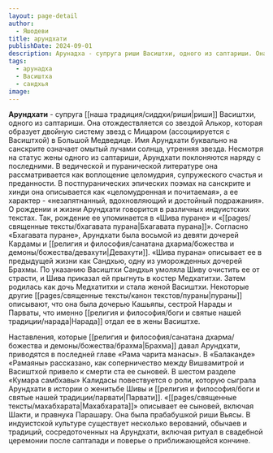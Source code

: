 ```yaml
---
layout: page-detail
author:
  - Яшодеви
title: арундхати
publishDate: 2024-09-01
description: Арунадха - супруга риши Васиштхи, одного из саптариши. Она отождествляется со звездой Алькор, которая образует двойную систему звезд с Мицаром (ассоциируется с Васиштхой) в Большой Медведице. Имя Арундхати буквально на санскрите означает омытый лучами солнца, утренняя звезда.
tags:
  - арунадха
  - Васиштха
  - сандхья
image:
---
```

**Арундхати** - супруга [[наша традиция/сиддхи/риши|риши]] Васиштхи, одного из саптариши. Она отождествляется со звездой Алькор, которая образует двойную систему звезд с Мицаром (ассоциируется с Васиштхой) в Большой Медведице. Имя Арундхати буквально на санскрите означает омытый лучами солнца, утренняя звезда.
Несмотря на статус жены одного из саптариши, Арундхати поклоняются наряду с последними. В ведической и пуранической литературе она рассматривается как воплощение целомудрия, супружеского счастья и преданности. В постпуранических эпических поэмах на санскрите и хинди она описывается как «целомудренная и почитаемая», а ее характер - «незапятнанный, вдохновляющий и достойный подражания».
О рождении и жизни Арундхати говорится в различных индуистских текстах. Так, рождение ее упоминается в «Шива пуране» и «[[pages/священные тексты/бхагавата пурана|Бхагавата пурана]]». Согласно «Бхагавата пуране», Арундхати была восьмой из девяти дочерей Кардамы и [[религия и философия/санатана дхарма/божества и демоны/божества/девахути|Девахути]]. «Шива пурана» описывает ее в предыдущей жизни как Сандхью, одну из уморожденных дочерей Брахмы. По указанию Васиштхи Сандхья умоляла Шиву очистить ее от страсти, и Шива приказал ей прыгнуть в костер Медхатитхи. Затем родилась как дочь Медхатитхи и стала женой Васиштхи. Некоторые другие [[pages/священные тексты/канон текстов/пураны|пураны]] описывают, что она была дочерью Кашьяпы, сестрой Нарады и Парваты, что именно [[религия и философия/боги и святые нашей традиции/нарада|Нарада]] отдал ее в жены Васиштхе.

Наставления, которые [[религия и философия/санатана дхарма/божества и демоны/божества/брахма|Брахма]] давал Арундхати, приводятся в последней главе «Рама чарита манасы». В «Балаканде» «Рамаяны» рассказано, как соперничество между Вишвамитрой и Васиштхой привело к смерти ста ее сыновей. В шестом разделе «Кумара самбхавы» Калидасы повествуется о роли, которую сыграла Арундхати в истории о женитьбе Шивы и [[религия и философия/боги и святые нашей традиции/парвати|Парвати]]. «[[pages/священные тексты/махабхарата|Махабхарата]]» описывает ее сыновей, включая Шакти, и правнука Парашару. Она была прабабушкой риши Вьясы.
В индуистской культуре существует несколько верований, обычаев и традиций, сосредоточенных на Арундхати, включая ритуал в свадебной церемонии после саптапади и поверье о приближающейся кончине.

